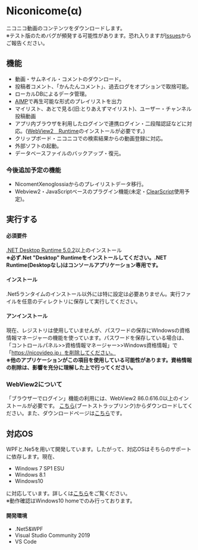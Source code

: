 # Niconicome(α)
ニコニコ動画のコンテンツをダウンロードします。  
※テスト版のためバグが頻発する可能性があります。恐れ入りますが[Issues](https://github.com/Hayao-H/Niconicome/issues)からご報告ください。

## 機能
- 動画・サムネイル・コメントのダウンロード。
- 投稿者コメント、「かんたんコメント」、過去ログをオプションで取捨可能。
- ローカルDBによるデータ管理。
- [AIMP](https://www.aimp.ru/)で再生可能な形式のプレイリストを出力
- マイリスト、あとで見る(旧:とりあえずマイリスト)、ユーザー・チャンネル投稿動画
- アプリ内ブラウザを利用したログインで連携ログイン・二段階認証などに対応。([WebView2　Runtime](#WebView2について)のインストールが必要です。)
- クリップボード・ニコニコでの検索結果からの動画登録に対応。
- 外部ソフトの起動。
- データベースファイルのバックアップ・復元。 
### 今後追加予定の機能
- NicomentXenoglossiaからのプレイリストデータ移行。
- Webview2・JavaScriptベースのプラグイン機能(未定・[ClearScript](https://github.com/microsoft/ClearScript)使用予定)。
## 実行する
#### 必須要件
[.NET Desktop Runtime 5.0.2](https://dotnet.microsoft.com/download/dotnet/5.0)以上のインストール  
**※必ず.Net "Desktop" Runtimeをインストールしてください。.NET Runtime(Desktopなし)はコンソールアプリケーション専用です。**
#### インストール
.Net5ランタイムのインストール以外には特に設定は必要ありません。実行ファイルを任意のディレクトリに保存して実行してください。
#### アンインストール
現在、レジストリは使用していませんが、パスワードの保存にWIndowsの資格情報マネージャーの機能を使っています。パスワードを保存している場合は、「コントロールパネル>>資格情報マネージャー>>Windows資格情報」で「https://nicovideo.jp」を削除してください。  
**※他のアプリケーションがこの項目を使用している可能性があります。資格情報の削除は、影響を充分に理解した上で行ってください。**
### WebView2について
「ブラウザーでログイン」機能の利用には、WebView2 86.0.616.0以上のインストールが必要です。
[こちら](https://go.microsoft.com/fwlink/p/?LinkId=2124703)(ブートストラップリンク)からダウンロードしてください。また、ダウンロードページは[こちら](https://developer.microsoft.com/ja-jp/microsoft-edge/webview2/)です。
## 対応OS
WPFと.Ne5を用いて開発しています。したがって、対応OSはそちらのサポートに依存します。現在、
- Windows 7 SP1 ESU
- Windows 8.1
- Windows10

に対応しています。詳しくは[こちら](https://docs.microsoft.com/ja-jp/dotnet/core/install/windows?tabs=net50)をご覧ください。  
※動作確認はWindows10 homeでのみ行っております。
#### 開発環境
- .Net5&WPF
- Visual Studio Community 2019
- VS Code

